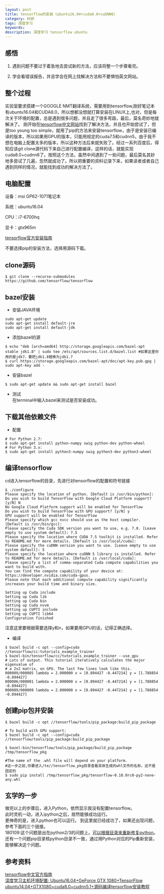 ```yaml
---
layout: post
title: tensorflow的安装（ubuntu16.04+cuda8.0+cuDNN6）
category: 科研
tags: 深度学习
keywords: 
description: 深度学习 tensorflow ubuntu
---
```


## 感悟
1. 遇到问题不要过于着急地去尝试新的方法，应该将整一个步骤看完。  

2. 学会看错误报告，并且学会在网上找解决方法和不要惧怕英文网站。  


## 整个过程
实验室要求搭建一个GOOGLE NMT翻译系统，需要用到tensorflow,刚好笔记本有ubuntu16.04和CUDA8.0，所以想都没想就打算安装在LINUX上,也对，但是每次关于环境的配置，总是遇到很多问题，并且走了很多弯路，最后，莫名奇妙地就解决了。
刚开始在[tensorflow中文网站](http://www.tensorfly.cn/)找到了解决方法，并且也开始尝试了，但是too young too simple，就用了pip的方法来安装tensorflow，由于是安装已编译的版本，所以如果用GPU的版本，只能用规定的cuda7.5和cudnn5，由于我不想在电脑上配置太多的版本，所以这种方法后来就失败了。经过一系列百度后，得知应该git clone源代码下来自己进行配置编译，这样的话，就能实现cuda8.0+cudnn6了。按照这个方法，虽然中间遇到了一些问题，最后莫名其妙地多尝试了几遍，忽然就成功了。所以把重要的资料记录下来，如果读者或者自己遇到同样的情况，就能找到成功的解决方法了。

## 电脑配置
设备：msi GP62-1071笔记本  

系统：ubuntu16.04  

CPU：i7-6700hq  

显卡：gtx965m  


[tensorflow官方安装指南](http://www.tensorfly.cn/tfdoc/get_started/os_setup.html)  

不要选择pip的安装方法，选择用源码下载。

## clone源码
```
$ git clone --recurse-submodules https://github.com/tensorflow/tensorflow
```
## bazel安装
- 安装JAVA环境  

```
sudo apt-get update
sudo apt-get install default-jre
sudo apt-get install default-jdk
```
- 添加bazel的源  

```
$ echo "deb [arch=amd64] http://storage.googleapis.com/bazel-apt stable jdk1.8" | sudo tee /etc/apt/sources.list.d/bazel.list #如果这里你用的是jdk7，要把jdk1.8替换为jdk1.7
$ curl https://storage.googleapis.com/bazel-apt/doc/apt-key.pub.gpg | sudo apt-key add -
```
- 安装bazel  

```
$ sudo apt-get update && sudo apt-get install bazel
```
- 测试  
在terminal中输入bazel来测试是否安装成功。  

## 下载其他依赖文件  

- 配置  

```
# For Python 2.7:
$ sudo apt-get install python-numpy swig python-dev python-wheel
# For Python 3.x:
$ sudo apt-get install python3-numpy swig python3-dev python3-wheel
```
## 编译tensorflow
cd进入tensorflow的目录，先进行对tensorflow的配置和符号链接  

```
$ ./configure
Please specify the location of python. [Default is /usr/bin/python]:
Do you wish to build TensorFlow with Google Cloud Platform support? [y/N] N
No Google Cloud Platform support will be enabled for TensorFlow
Do you wish to build TensorFlow with GPU support? [y/N] y
GPU support will be enabled for TensorFlow
Please specify which gcc nvcc should use as the host compiler. [Default is /usr/bin/gcc]:
Please specify the Cuda SDK version you want to use, e.g. 7.0. [Leave empty to use system default]: 7.5
Please specify the location where CUDA 7.5 toolkit is installed. Refer to README.md for more details. [Default is /usr/local/cuda]:
Please specify the cuDNN version you want to use. [Leave empty to use system default]: 5
Please specify the location where cuDNN 5 library is installed. Refer to README.md for more details. [Default is /usr/local/cuda]:
Please specify a list of comma-separated Cuda compute capabilities you want to build with.
You can find the compute capability of your device at: https://developer.nvidia.com/cuda-gpus.
Please note that each additional compute capability significantly increases your build time and binary size.

Setting up Cuda include
Setting up Cuda lib
Setting up Cuda bin
Setting up Cuda nvvm
Setting up CUPTI include
Setting up CUPTI lib64
Configuration finished
```
注意这里要根据需要选择y和n，如果要用GPU的话，记得正确选择。  

- 编译

```
$ bazel build -c opt --config=cuda //tensorflow/cc:tutorials_example_trainer
$ bazel-bin/tensorflow/cc/tutorials_example_trainer --use_gpu
# Lots of output. This tutorial iteratively calculates the major eigenvalue of
# a 2x2 matrix, on GPU. The last few lines look like this.
000009/000005 lambda = 2.000000 x = [0.894427 -0.447214] y = [1.788854 -0.894427]
000006/000001 lambda = 2.000000 x = [0.894427 -0.447214] y = [1.788854 -0.894427]
000009/000009 lambda = 2.000000 x = [0.894427 -0.447214] y = [1.788854 -0.894427]
```
## 创建pip包并安装  
```
$ bazel build -c opt //tensorflow/tools/pip_package:build_pip_package

# To build with GPU support:
$ bazel build -c opt --config=cuda //tensorflow/tools/pip_package:build_pip_package

$ bazel-bin/tensorflow/tools/pip_package/build_pip_package /tmp/tensorflow_pkg

#The name of the .whl file will depend on your platform.
#这一步之前,你要进入/te//tensorflow_pkg目录查看具体生成的whl文件的名称，这不是固定的
$ sudo pip install /tmp/tensorflow_pkg/tensorflow-0.10.0rc0-py2-none-any.whl
```
## 玄学的一步
做完以上的步骤后，进入Python，依然显示我没有配置tensorflow。  
此时灵机一动，进入ipython之后，居然能够成功运行。  
更神奇的是，进入python也可以运行。
到这里就已经成功了，如果还出现问题，参考下面的三个链接。  
180109:这个问题是出在python2/3的问题上。[可以根据目录来重新修复python](http://zh.gluon.ai/chapter_preface/install.html#mxnet-gpu)。还有一个问题pip目录核python目录不一致，通过用Python对应的Pip重新安装，能够解决这个问题。



## 参考资料
[tensorflow中文官方指南](http://www.tensorfly.cn/tfdoc/get_started/os_setup.html)  
[深度学习主机环境配置: Ubuntu16.04+GeForce GTX 1080+TensorFlow](http://www.52nlp.cn/%E6%B7%B1%E5%BA%A6%E5%AD%A6%E4%B9%A0%E4%B8%BB%E6%9C%BA%E7%8E%AF%E5%A2%83%E9%85%8D%E7%BD%AE-ubuntu16-04-geforce-gtx1080-tensorflow)
[ubuntu14.04+GTX1080+cuda8.0+cudnn5.1+源码编译tensorflow安装教程](http://blog.csdn.net/u010900574/article/details/52201808)